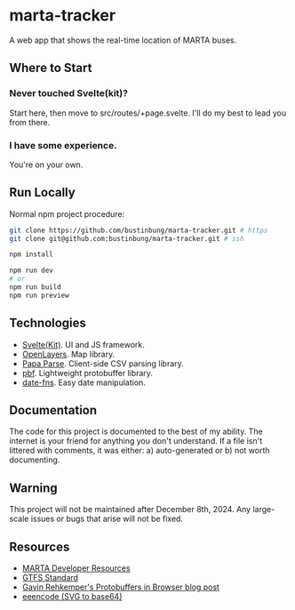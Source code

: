 # marta-tracker

A web app that shows the real-time location of MARTA buses.

## Where to Start

### Never touched Svelte(kit)?

Start here, then move to src/routes/+page.svelte. I'll do my best to lead you from there.

### I have some experience.

You're on your own.

## Run Locally
Normal npm project procedure:
```sh
git clone https://github.com/bustinbung/marta-tracker.git # https
git clone git@github.com:bustinbung/marta-tracker.git # ssh

npm install

npm run dev
# or
npm run build
npm run preview
```

## Technologies

- [Svelte(Kit)](https://svelte.dev). UI and JS framework.
- [OpenLayers](https://openlayers.org/). Map library.
- [Papa Parse](https://www.papaparse.com/). Client-side CSV parsing library.
- [pbf](https://github.com/mapbox/pbf). Lightweight protobuffer library.
- [date-fns](https://date-fns.org/). Easy date manipulation.

## Documentation

The code for this project is documented to the best of my ability. The internet is your friend for anything you don't understand. If a file isn't littered with comments, it was either: a) auto-generated or b) not worth documenting.

## Warning

This project will not be maintained after December 8th, 2024. Any large-scale issues or bugs that arise will not be fixed.

## Resources
- [MARTA Developer Resources](https://www.itsmarta.com/app-developer-resources.aspx)
- [GTFS Standard](https://developers.google.com/transit/site-map)
- [Gavin Rehkemper's Protobuffers in Browser blog post](https://gavinr.com/protocol-buffers-protobuf-browser/)
- [eeencode (SVG to base64)](https://www.fffuel.co/eeencode/)